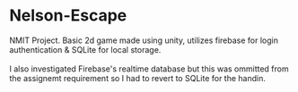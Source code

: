 # Nelson-Escape

NMIT Project. 
Basic 2d game made using unity, utilizes firebase for login authentication & SQLite for local storage. <br><br> I also investigated Firebase's realtime database but this was ommitted from the assignemt requirement so I had to revert to SQLite for the handin.
